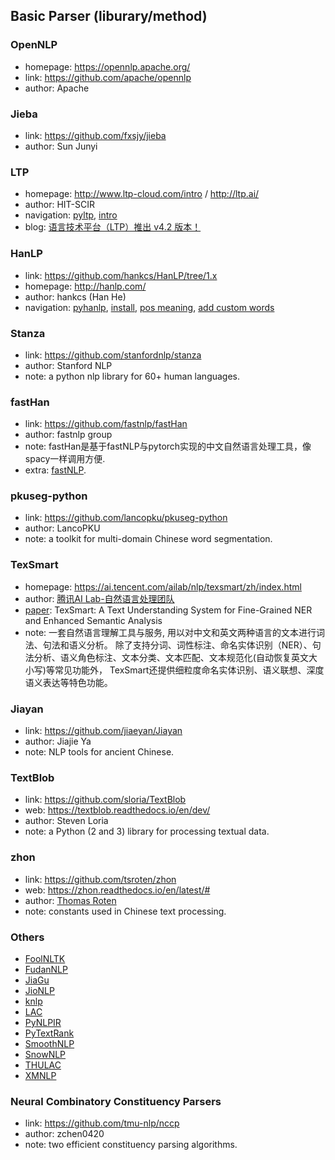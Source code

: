 ## **Basic Parser (liburary/method)**


### OpenNLP
  * homepage: https://opennlp.apache.org/
  * link: https://github.com/apache/opennlp
  * author: Apache

### Jieba
  * link: https://github.com/fxsjy/jieba
  * author: Sun Junyi

### LTP
  * homepage: http://www.ltp-cloud.com/intro / http://ltp.ai/
  * author: HIT-SCIR
  * navigation: [pyltp](https://pyltp.readthedocs.io/zh_CN/latest/), [intro](https://www.jianshu.com/p/f78453f5d1ca)
  * blog: [语言技术平台（LTP）推出 v4.2 版本！](https://mp.weixin.qq.com/s/pnGN7QY-R5TkLWnI9vNTqw)

### HanLP
  * link: https://github.com/hankcs/HanLP/tree/1.x
  * homepage: http://hanlp.com/
  * author: hankcs (Han He)
  * navigation: [pyhanlp](https://github.com/hankcs/pyhanlp), [install](https://github.com/hankcs/pyhanlp/wiki/%E6%89%8B%E5%8A%A8%E9%85%8D%E7%BD%AE), [pos meaning](https://blog.csdn.net/zaishijizhidian/article/details/82828212), [add custom words](https://blog.csdn.net/baidu_24536755/article/details/103078820)

### Stanza
  * link: https://github.com/stanfordnlp/stanza
  * author: Stanford NLP
  * note: a python nlp library for 60+ human languages.

### fastHan
  * link: https://github.com/fastnlp/fastHan
  * author: fastnlp group
  * note: fastHan是基于fastNLP与pytorch实现的中文自然语言处理工具，像spacy一样调用方便.
  * extra: [fastNLP](https://github.com/fastnlp/fastNLP).

### pkuseg-python
  * link: https://github.com/lancopku/pkuseg-python
  * author: LancoPKU
  * note: a toolkit for multi-domain Chinese word segmentation.

### TexSmart
  * homepage: https://ai.tencent.com/ailab/nlp/texsmart/zh/index.html
  * author: [腾讯AI Lab-自然语言处理团队](https://ai.tencent.com/ailab/nlp/zh/)
  * [paper](https://arxiv.org/abs/2012.15639): TexSmart: A Text Understanding System for Fine-Grained NER and Enhanced Semantic Analysis
  * note: 一套自然语言理解工具与服务, 用以对中文和英文两种语言的文本进行词法、句法和语义分析。 除了支持分词、词性标注、命名实体识别（NER）、句法分析、语义角色标注、文本分类、文本匹配、文本规范化(自动恢复英文大小写)等常见功能外， TexSmart还提供细粒度命名实体识别、语义联想、深度语义表达等特色功能。

### Jiayan
  * link: https://github.com/jiaeyan/Jiayan
  * author: Jiajie Ya
  * note: NLP tools for ancient Chinese.

### TextBlob
  * link: https://github.com/sloria/TextBlob
  * web: https://textblob.readthedocs.io/en/dev/
  * author: Steven Loria
  * note: a Python (2 and 3) library for processing textual data.

### zhon
  * link: https://github.com/tsroten/zhon
  * web: https://zhon.readthedocs.io/en/latest/#
  * author: [Thomas Roten](https://github.com/tsroten)
  * note: constants used in Chinese text processing.

### Others
  * [FoolNLTK](https://github.com/rockyzhengwu/FoolNLTK)
  * [FudanNLP](https://github.com/FudanNLP/fnlp)
  * [JiaGu](https://github.com/ownthink/Jiagu)
  * [JioNLP](https://github.com/dongrixinyu/jionlp)
  * [knlp](https://github.com/DukeEnglish/knlp)
  * [LAC](https://github.com/baidu/lac)
  * [PyNLPIR](https://github.com/tsroten/pynlpir)
  * [PyTextRank](https://github.com/DerwenAI/pytextrank)
  * [SmoothNLP](https://github.com/smoothnlp/SmoothNLP)
  * [SnowNLP](https://github.com/isnowfy/snownlp)
  * [THULAC](http://thulac.thunlp.org/)
  * [XMNLP](https://github.com/SeanLee97/xmnlp)
  

### Neural Combinatory Constituency Parsers
  * link: https://github.com/tmu-nlp/nccp
  * author: zchen0420
  * note: two efficient constituency parsing algorithms.
